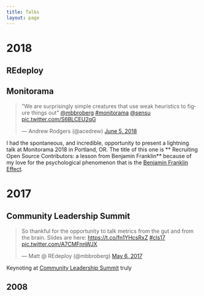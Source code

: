 ```yaml
---
title: Talks
layout: page
---
```


# 2018

## REdeploy

## Monitorama

<blockquote class="twitter-tweet" data-lang="en"><p lang="en" dir="ltr">&quot;We are surprisingly simple creatures that use weak heuristics to figure things out&quot; <a href="https://twitter.com/mbbroberg?ref_src=twsrc%5Etfw">@mbbroberg</a> <a href="https://twitter.com/hashtag/monitorama?src=hash&amp;ref_src=twsrc%5Etfw">#monitorama</a> <a href="https://twitter.com/sensu?ref_src=twsrc%5Etfw">@sensu</a> <a href="https://t.co/S6BLCEU2qG">pic.twitter.com/S6BLCEU2qG</a></p>&mdash; Andrew Rodgers (@acedrew) <a href="https://twitter.com/acedrew/status/1004141605119389696?ref_src=twsrc%5Etfw">June 5, 2018</a></blockquote>
<script async src="https://platform.twitter.com/widgets.js" charset="utf-8"></script>

I had the spontaneous, and incredible, opportunity to present a lightning talk at Monitorama 2018 in Portland, OR. The title of this one is ** Recruiting Open Source Contributors: a lesson from Benjamin Franklin** because of my love for the psychological phenomenon that is the [Benjamin Franklin Effect](https://www.businessinsider.com/ben-franklin-effect-2016-12).

<script async class="speakerdeck-embed" data-slide="9" data-id="d05abee69ef8473b87d43421ebbe1f96" data-ratio="1.77777777777778" src="//speakerdeck.com/assets/embed.js"></script>

# 2017

## Community Leadership Summit

<blockquote class="twitter-tweet" data-lang="en"><p lang="en" dir="ltr">So thankful for the opportunity to talk metrics from the gut and from the brain. Slides are here: <a href="https://t.co/fn1YHcsRxZ">https://t.co/fn1YHcsRxZ</a> <a href="https://twitter.com/hashtag/cls17?src=hash&amp;ref_src=twsrc%5Etfw">#cls17</a> <a href="https://t.co/A7CMFnnWJX">pic.twitter.com/A7CMFnnWJX</a></p>&mdash; Matt @ REdeploy (@mbbroberg) <a href="https://twitter.com/mbbroberg/status/860888964579905536?ref_src=twsrc%5Etfw">May 6, 2017</a></blockquote>
<script async src="https://platform.twitter.com/widgets.js" charset="utf-8"></script>

Keynoting at [Community Leadership Summit](http://www.communityleadershipsummit.com/) truly 

## 2008
